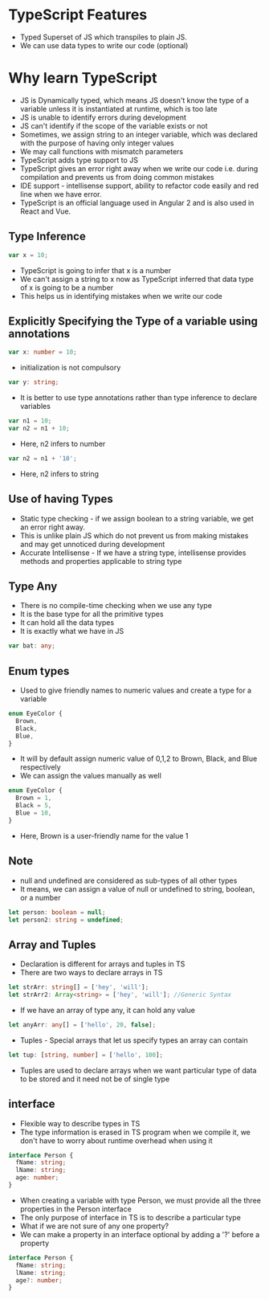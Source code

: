 # TypeScript Features

- Typed Superset of JS which transpiles to plain JS.
- We can use data types to write our code (optional)

# Why learn TypeScript

- JS is Dynamically typed, which means JS doesn't know the type of a variable unless it is instantiated at runtime, which is too late
- JS is unable to identify errors during development
- JS can't identify if the scope of the variable exists or not
- Sometimes, we assign string to an integer variable, which was declared with the purpose of having only integer values
- We may call functions with mismatch parameters
- TypeScript adds type support to JS
- TypeScript gives an error right away when we write our code i.e. during compilation and prevents us from doing common mistakes
- IDE support - intellisense support, ability to refactor code easily and red line when we have error.
- TypeScript is an official language used in Angular 2 and is also used in React and Vue.

## Type Inference

```ts
var x = 10;
```

- TypeScript is going to infer that x is a number
- We can't assign a string to x now as TypeScript inferred that data type of x is going to be a number
- This helps us in identifying mistakes when we write our code

## Explicitly Specifying the Type of a variable using annotations

```ts
var x: number = 10;
```

- initialization is not compulsory

```ts
var y: string;
```

- It is better to use type annotations rather than type inference to declare variables

```ts
var n1 = 10;
var n2 = n1 + 10;
```

- Here, n2 infers to number

```ts
var n2 = n1 + '10';
```

- Here, n2 infers to string

## Use of having Types

- Static type checking - if we assign boolean to a string variable, we get an error right away.
- This is unlike plain JS which do not prevent us from making mistakes and may get unnoticed during development
- Accurate Intellisense - If we have a string type, intellisense provides methods and properties applicable to string type

## Type Any

- There is no compile-time checking when we use any type
- It is the base type for all the primitive types
- It can hold all the data types
- It is exactly what we have in JS

```ts
var bat: any;
```

## Enum types

- Used to give friendly names to numeric values and create a type for a variable

```ts
enum EyeColor {
  Brown,
  Black,
  Blue,
}
```

- It will by default assign numeric value of 0,1,2 to Brown, Black, and Blue respectively
- We can assign the values manually as well

```ts
enum EyeColor {
  Brown = 1,
  Black = 5,
  Blue = 10,
}
```

- Here, Brown is a user-friendly name for the value 1

## Note

- null and undefined are considered as sub-types of all other types
- It means, we can assign a value of null or undefined to string, boolean, or a number

```ts
let person: boolean = null;
let person2: string = undefined;
```

## Array and Tuples

- Declaration is different for arrays and tuples in TS
- There are two ways to declare arrays in TS

```ts
let strArr: string[] = ['hey', 'will'];
let strArr2: Array<string> = ['hey', 'will']; //Generic Syntax
```

- If we have an array of type any, it can hold any value

```ts
let anyArr: any[] = ['hello', 20, false];
```

- Tuples - Special arrays that let us specify types an array can contain

```ts
let tup: [string, number] = ['hello', 100];
```

- Tuples are used to declare arrays when we want particular type of data to be stored and it need not be of single type

## interface

- Flexible way to describe types in TS
- The type information is erased in TS program when we compile it, we don't have to worry about runtime overhead when using it

```ts
interface Person {
  fName: string;
  lName: string;
  age: number;
}
```

- When creating a variable with type Person, we must provide all the three properties in the Person interface
- The only purpose of interface in TS is to describe a particular type
- What if we are not sure of any one property?
- We can make a property in an interface optional by adding a '?' before a property

```ts
interface Person {
  fName: string;
  lName: string;
  age?: number;
}
```
